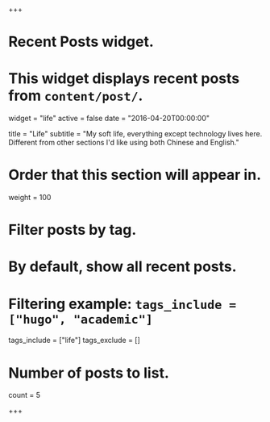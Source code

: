 +++
# Recent Posts widget.
# This widget displays recent posts from `content/post/`.
widget = "life"
active = false
date = "2016-04-20T00:00:00"

title = "Life"
subtitle = "My soft life, everything except technology lives here. Different from other sections I'd like using both Chinese and English."

# Order that this section will appear in.
weight = 100

# Filter posts by tag.
#  By default, show all recent posts.
#  Filtering example: `tags_include = ["hugo", "academic"]`
tags_include = ["life"]
tags_exclude = []

# Number of posts to list.
count = 5

+++
